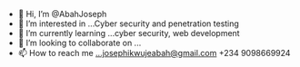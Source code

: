 - 👋 Hi, I’m @AbahJoseph
- 👀 I’m interested in ...Cyber security and  penetration testing
- 🌱 I’m currently learning ...cyber security, web development
- 💞️ I’m looking to collaborate on ...
- 📫 How to reach me ...josephikwujeabah@gmail.com  +234 9098669924

<!---
AbahJoseph/AbahJoseph is a ✨ special ✨ repository because its `README.md` (this file) appears on your GitHub profile.
You can click the Preview link to take a look at your changes.
--->
